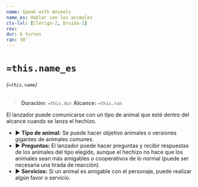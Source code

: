 ```yaml
---
name: Speak with Animals
name_es: Hablar con los animales
cls-lvl: [Clérigo-2, Druida-1]
rev: 
dur: 6 turnos
ran: 30’
---
```

# `=this.name_es`
###### (`=this.name`)

>**Duración:** `=this.dur`
>**Alcance:** `=this.ran`

El lanzador puede comunicarse con un tipo de animal que esté dentro del alcance cuando se lanza el hechizo. 
- ▶ **Tipo de animal:** Se puede hacer objetivo animales o versiones gigantes de animales comunes. 
- ▶ **Preguntas:** El lanzador puede hacer preguntas y recibir respuestas de los animales del tipo elegido, aunque el hechizo no hace que los animales sean más amigables o cooperativos de lo normal (puede ser necesaria una tirada de reacción). 
- ▶ **Servicios:** Si un animal es amigable con el personaje, puede realizar algún favor o servicio.